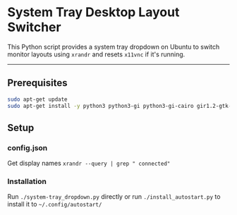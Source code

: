 # System Tray Desktop Layout Switcher

This Python script provides a system tray dropdown on Ubuntu to switch monitor layouts using `xrandr` and resets `x11vnc` if it's running.

---

## Prerequisites

```bash
sudo apt-get update
sudo apt-get install -y python3 python3-gi python3-gi-cairo gir1.2-gtk-3.0 gir1.2-appindicator3-0.1 x11-xserver-utils x11vnc
```
## Setup

### config.json
Get display names `xrandr --query | grep " connected"`

### Installation
Run `./system-tray_dropdown.py` directly or run `./install_autostart.py` to install it to `~/.config/autostart/`
